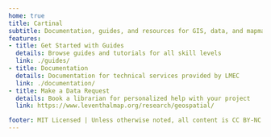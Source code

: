```yaml
---
home: true
title: Cartinal
subtitle: Documentation, guides, and resources for GIS, data, and mapmaking from the Leventhal Map & Education Center at the Boston Public Library
features:
- title: Get Started with Guides
  details: Browse guides and tutorials for all skill levels
  link: ./guides/
- title: Documentation
  details: Documentation for technical services provided by LMEC
  link: ./documentation/
- title: Make a Data Request
  details: Book a librarian for personalized help with your project
  link: https://www.leventhalmap.org/research/geospatial/

footer: MIT Licensed | Unless otherwise noted, all content is CC BY-NC 2.0, Leventhal Map & Education Center 2021
---
```


